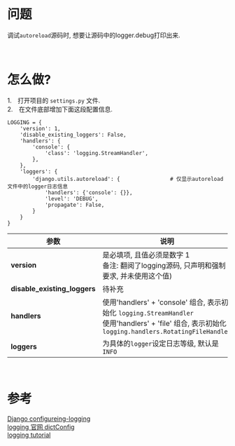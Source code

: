 # 问题
调试`autoreload`源码时, 想要让源码中的logger.debug打印出来.

&nbsp;   

# 怎么做?
1.&emsp;打开项目的 `settings.py` 文件.   
2.&emsp;在文件底部增加下面这段配置信息.
```
LOGGING = {
    'version': 1,
    'disable_existing_loggers': False,
    'handlers': {
        'console': {
            'class': 'logging.StreamHandler',
        },
    },
    'loggers': {
        'django.utils.autoreload': {                # 仅显示autoreload文件中的logger日志信息
            'handlers': {'console': {}},
            'level': 'DEBUG',
            'propagate': False,
        }
    }
}
```

 |参数 | 说明| 
|---|---|
| **version**  |  是必填项, 且值必须是数字 1 <br /> 备注: 翻阅了logging源码, 只声明和强制要求, 并未使用这个值)|
| **disable_existing_loggers** | 待补充 |
| **handlers** | 使用'handlers' + 'console' 组合, 表示初始化 `logging.StreamHandler` <br />使用'handlers' + 'file' 组合, 表示初始化 `logging.handlers.RotatingFileHandler` |
| **loggers** | 为具体的`logger`设定日志等级, 默认是`INFO` |

&nbsp;  

# 参考
[Django configureing-logging](https://docs.djangoproject.com/en/3.0/topics/logging/#configuring-logging)   
[logging 官网 dictConfig](https://docs.python.org/3/library/logging.config.html#dictionary-schema-details)  
[logging tutorial](https://docs.python.org/3/howto/logging.html#logging-basic-tutorial)